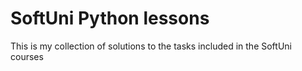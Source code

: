 # SoftUni Python lessons
This is my collection of solutions to the tasks included in the SoftUni courses